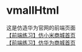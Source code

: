 # vmallHtml
这是仿造华为官网的前端页面<br>
<a href="http://htmlpreview.github.com/?http://github.com/djzny123/frontEndPractice/blob/master/xiaomi/index.html" target="_blank">【前端练习】仿小米商城首页</a>
<br>
<a href="http://htmlpreview.github.com/?http://github.com/djzny123/frontEndPractice/blob/master/vmall/index.html" target="_blank">【前端练习】仿华为商城首页</a>